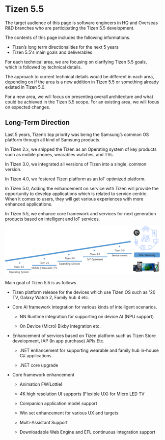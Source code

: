 # Tizen 5.5

The target audience of this page is software engineers in HQ and Overseas R&D branches who are participating the Tizen 5.5 development.

The contents of this page includes the following informations. 

-  Tizen’s long term directionalities for the next 5 years
-  Tizen 5.5's main goals and deliverables
 

For each technical area, we are focusing on clarifying Tizen 5.5 goals, which is followed by technical details.

The approach to current technical details would be different in each area, depending on if the area is a new addition in Tizen 5.5 or something already existed in Tizen 5.0.

For a new area, we will focus on presenting overall architecture and what could be achieved in the Tizen 5.5 scope. For an existing area, we will focus on expected changes.

## Long-Term Direction

Last 5 years, Tizen’s top priority was being the Samsung’s common OS platform through all kind of Samsung products.

In Tizen 2.x, we shipped the Tizen as an Operating system of key products such as mobile phones, wearables watches, and TVs.

In Tizen 3.0, we integrated all versions of Tizen into a single, common version.

In Tizen 4.0,  we fostered Tizen platform as an IoT optimized platform.

In Tizen 5.0, Adding the enhancement on service with Tizen will provide the opportunity to develop applications which is related to service centric. When it comes to users, they will get various experiences with more enhanced applications.

In Tizen 5.5, we enhance core framework and services for next generation products based on intelligent and IoT services.

![Tizen 5.0 Vision](media/tizen_vision_version.png)


Main goal of Tizen 5.5 is as follows

- Tizen platform release for the devices which use Tizen OS such as '20 TV, Galaxy Watch 2, Family hub 4 etc.

- Core AI framework integration for various kinds of intelligent scenarios.

     - NN Runtime integration for supporting on device AI (NPU support)

     - On Device (Micro) Bixby integration etc.

- Enhancement of services based on Tizen platform such as Tizen Store development, IAP (In app purchase) APIs Etc. 

     - .NET enhancement for supporting wearable and family hub in-house C# applications.     

     - .NET core upgrade

- Core framework enhancement

    - Animation FW(Lottie)

    - 4K high resolution UI supports (Flexible UX) for Micro LED TV

    - Companion application model support

    - Win set enhancement for various UX and targets

    - Multi-Assistant Support

    - Downloadable Web Engine and EFL continuous integration support

